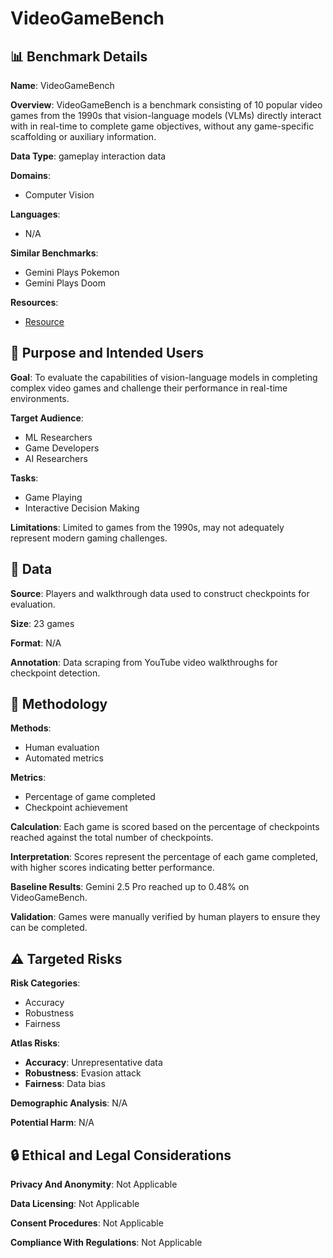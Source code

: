 # VideoGameBench

## 📊 Benchmark Details

**Name**: VideoGameBench

**Overview**: VideoGameBench is a benchmark consisting of 10 popular video games from the 1990s that vision-language models (VLMs) directly interact with in real-time to complete game objectives, without any game-specific scaffolding or auxiliary information.

**Data Type**: gameplay interaction data

**Domains**:
- Computer Vision

**Languages**:
- N/A

**Similar Benchmarks**:
- Gemini Plays Pokemon
- Gemini Plays Doom

**Resources**:
- [Resource](https://vgbench.com)

## 🎯 Purpose and Intended Users

**Goal**: To evaluate the capabilities of vision-language models in completing complex video games and challenge their performance in real-time environments.

**Target Audience**:
- ML Researchers
- Game Developers
- AI Researchers

**Tasks**:
- Game Playing
- Interactive Decision Making

**Limitations**: Limited to games from the 1990s, may not adequately represent modern gaming challenges.

## 💾 Data

**Source**: Players and walkthrough data used to construct checkpoints for evaluation.

**Size**: 23 games

**Format**: N/A

**Annotation**: Data scraping from YouTube video walkthroughs for checkpoint detection.

## 🔬 Methodology

**Methods**:
- Human evaluation
- Automated metrics

**Metrics**:
- Percentage of game completed
- Checkpoint achievement

**Calculation**: Each game is scored based on the percentage of checkpoints reached against the total number of checkpoints.

**Interpretation**: Scores represent the percentage of each game completed, with higher scores indicating better performance.

**Baseline Results**: Gemini 2.5 Pro reached up to 0.48% on VideoGameBench.

**Validation**: Games were manually verified by human players to ensure they can be completed.

## ⚠️ Targeted Risks

**Risk Categories**:
- Accuracy
- Robustness
- Fairness

**Atlas Risks**:
- **Accuracy**: Unrepresentative data
- **Robustness**: Evasion attack
- **Fairness**: Data bias

**Demographic Analysis**: N/A

**Potential Harm**: N/A

## 🔒 Ethical and Legal Considerations

**Privacy And Anonymity**: Not Applicable

**Data Licensing**: Not Applicable

**Consent Procedures**: Not Applicable

**Compliance With Regulations**: Not Applicable
